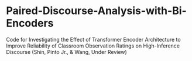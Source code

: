 # Paired-Discourse-Analysis-with-Bi-Encoders
Code for Investigating the Effect of Transformer Encoder Architecture to Improve Reliability of Classroom Observation Ratings on High-Inference Discourse (Shin, Pinto Jr., &amp; Wang, Under Review)
